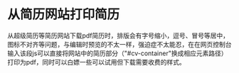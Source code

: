 # 从简历网站打印简历
从超级简历等简历网站下载pdf简历时，排版会有字号缩小，逗号、冒号等居中，图标不对齐等问题，与编辑时预览的不太一样，强迫症不太能忍，在在网页控制台输入该段js可以直接将网站中的简历部分（"#cv-container"换成相应元素路径）打印为pdf，同时可以白嫖一些可以试用但下载需要收费的样式。
